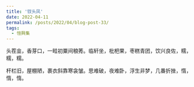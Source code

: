 ```yaml
---
title: '钗头凤'
date: 2022-04-11
permalink: /posts/2022/04/blog-post-33/
tags:
  - 愷興集
---
```


头茬韭，香芽口，一畦初粟间稂莠。临轩坐，枇杷果，枣糕青团，饮兴良佐，糯，糯，糯。

杆栏旧，屋棚陋，裹衣斜靠寒衾皱。思难破，夜难卧，浮生非梦，几番折挫，惰，惰，惰。